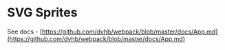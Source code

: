 # SVG Sprites

See docs - [https://github.com/dvhb/webpack/blob/master/docs/App.md](https://github.com/dvhb/webpack/blob/master/docs/App.md)

